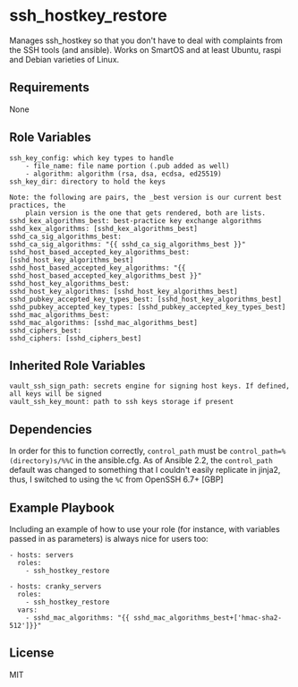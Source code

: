 ssh_hostkey_restore
=========

Manages ssh_hostkey so that you don't have to deal with complaints from the SSH tools (and ansible).
Works on SmartOS and at least Ubuntu, raspi and Debian varieties of Linux.

Requirements
------------

None

Role Variables
--------------

    ssh_key_config: which key types to handle
        - file_name: file name portion (.pub added as well)
        - algorithm: algorithm (rsa, dsa, ecdsa, ed25519)
    ssh_key_dir: directory to hold the keys

	Note: the following are pairs, the _best version is our current best practices, the
    	plain version is the one that gets rendered, both are lists. 
	sshd_kex_algorithms_best: best-practice key exchange algorithms
	sshd_kex_algorithms: [sshd_kex_algorithms_best]
	sshd_ca_sig_algorithms_best:
	sshd_ca_sig_algorithms: "{{ sshd_ca_sig_algorithms_best }}"
	sshd_host_based_accepted_key_algorithms_best: [sshd_host_key_algorithms_best]
	sshd_host_based_accepted_key_algorithms: "{{ sshd_host_based_accepted_key_algorithms_best }}"
	sshd_host_key_algorithms_best: 
	sshd_host_key_algorithms: [sshd_host_key_algorithms_best]
	sshd_pubkey_accepted_key_types_best: [sshd_host_key_algorithms_best]
	sshd_pubkey_accepted_key_types: [sshd_pubkey_accepted_key_types_best]
	sshd_mac_algorithms_best: 
	sshd_mac_algorithms: [sshd_mac_algorithms_best]
	sshd_ciphers_best:
	sshd_ciphers: [sshd_ciphers_best]

Inherited Role Variables
------------------------
	vault_ssh_sign_path: secrets engine for signing host keys. If defined, all keys will be signed
	vault_ssh_key_mount: path to ssh keys storage if present


Dependencies
------------

In order for this to function correctly, `control_path` must be `control_path=%(directory)s/%%C` in the ansible.cfg.
As of Ansible 2.2, the `control_path` default was changed to something that I couldn't easily replicate in jinja2, 
thus, I switched to using the `%C` from OpenSSH 6.7+ [GBP]

Example Playbook
----------------

Including an example of how to use your role (for instance, with variables passed in as parameters) is always nice for users too:

    - hosts: servers
      roles:
        - ssh_hostkey_restore

    - hosts: cranky_servers
      roles:
        - ssh_hostkey_restore
      vars:
        - sshd_mac_algorithms: "{{ sshd_mac_algorithms_best+['hmac-sha2-512']}}"

License
-------

MIT

